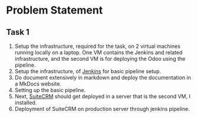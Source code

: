 # Problem Statement

## Task 1

1. Setup the infrastructure, required for the task, on 2 virtual machines running locally on a laptop. One VM contains the Jenkins and related infrastructure, and the second VM is for deploying the Odoo using the pipeline.
2. Setup the infrastructure, of [Jenkins](https://www.jenkins.io/) for basic pipeline setup.
3. Do document extensively in markdown and deploy the documentation in a MkDocs website.
4. Setting up the basic pipeline.
5. Next, [SuiteCRM](https://suitecrm.com/) should get deployed in a server that is the second VM, I installed. 
6. Deployment of SuiteCRM on production server through jenkins pipeline.